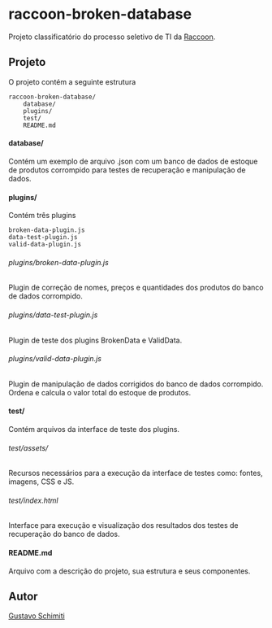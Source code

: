# raccoon-broken-database

Projeto classificatório do processo seletivo de TI da [Raccoon](https://raccoon.ag/).

## Projeto

O projeto contém a seguinte estrutura

```
raccoon-broken-database/
	database/
	plugins/
	test/
	README.md
```

#### database/

Contém um exemplo de arquivo .json com um banco de dados de estoque de produtos corrompido para testes de recuperação e manipulação de dados.

#### plugins/

Contém três plugins

```
broken-data-plugin.js
data-test-plugin.js
valid-data-plugin.js
```

###### plugins/broken-data-plugin.js

Plugin de correção de nomes, preços e quantidades dos produtos do banco de dados corrompido.

###### plugins/data-test-plugin.js

Plugin de teste dos plugins BrokenData e ValidData.

###### plugins/valid-data-plugin.js

Plugin de manipulação de dados corrigidos do banco de dados corrompido. Ordena e calcula o valor total do estoque de produtos.

#### test/

Contém arquivos da interface de teste dos plugins.

###### test/assets/

Recursos necessários para a execução da interface de testes como: fontes, imagens, CSS e JS.

###### test/index.html

Interface para execução e visualização dos resultados dos testes de recuperação do banco de dados.

#### README.md

Arquivo com a descrição do projeto, sua estrutura e seus componentes.

## Autor

[Gustavo Schimiti](https://github.com/gschimiti)
